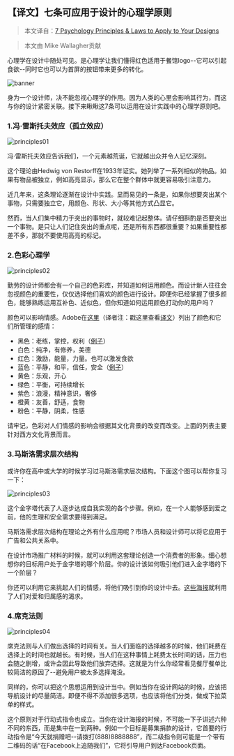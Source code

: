 ## 【译文】七条可应用于设计的心理学原则

> 本文译自：[7 Psychology Principles & Laws to Apply to Your Designs](http://justcreative.com/2016/04/13/7-psychology-principles-laws-to-apply-to-your-designs/)

> 本文由 Mike Wallagher贡献

心理学在设计中随处可见。是心理学让我们懂得红色适用于餐馆logo--它可以引起食欲--同时它也可以为首屏的按钮带来更多的转化。

![banner](../../image/7-Psychology-Principles&Laws-to-Apply-to-Your-Designs/banner.gif)

身为一个设计师，决不能忽视心理学的作用。因为人类的心里会影响其行为，而这与你的设计紧密关联。接下来瞅瞅这7条可以运用在设计实践中的心理学原则吧。

### 1.冯·雷斯托夫效应（孤立效应）

![principles01](../../image/7-Psychology-Principles&Laws-to-Apply-to-Your-Designs/principles01.jpg)

冯·雷斯托夫效应告诉我们，一个元素越荒诞，它就越出众并令人记忆深刻。

这个理论由Hedwig von Restorff在1933年证实。她列举了一系列相似的物品。如果有物品被独立，例如高亮显示，那么它在整个群体中就更容易吸引注意力。

近几年来，这条理论逐渐在设计中实践。显而易见的一条是，如果你想要突出某个事物，只需要独立它，用颜色、形状、大小等其他方式凸显它。

然而，当人们集中精力于突出的事物时，就较难记起整体。请仔细斟酌是否要突出一个事物。是只让人们记住突出的重点呢，还是所有东西都很重要？如果重要性都差不多，那就不要使用高亮的标记。

### 2.色彩心理学

![principles02](../../image/7-Psychology-Principles&Laws-to-Apply-to-Your-Designs/principles02.jpg)

勤劳的设计师都会有一个自己的色彩库，并知道如何运用颜色。而设计新人往往会忽视颜色的重要性，仅仅选择他们喜欢的颜色进行设计。即便你已经掌握了很多颜色，能够熟练运用互补色、近似色，但你知道如何运用颜色打动你的用户吗？

颜色可以影响情感。Adobe在[这里](http://blogs.adobe.com/dreamweaver/2015/10/the-psychology-and-emotion-behind-color-in-web-design.html)（译者注：戳这里查看[译文](./【译文】网页设计中隐藏在色彩之后的情感和心理学.md)）列出了颜色和它们所管理的感情：

  - 黑色：老练，掌控，权利（[例子](http://www.vibe.com/)）
  - 白色：纯净，有修养，美德
  - 红色：激励，能量，力量。也可以激发食欲
  - 蓝色：平静，和平，信任，安全（[例子](https://hostingfacts.com/)）
  - 黄色：乐观，开心
  - 绿色：平衡，可持续增长
  - 紫色：浪漫，精神意识，奢侈
  - 橙黄：友善，舒适，食物
  - 粉色：平静，阴柔，性感

请牢记，色彩对人们情感的影响会根据其文化背景的改变而改变。上面的列表主要针对西方文化背景而言。

### 3.马斯洛需求层次结构

或许你在高中或大学的时候学习过马斯洛需求层次结构。下面这个图可以帮你复习一下：

![principles03](../../image/7-Psychology-Principles&Laws-to-Apply-to-Your-Designs/principles03.png)

这个金字塔代表了人逐步达成自我实现的各个步骤。例如，在一个人能够感到爱之前，他的生理和安全需求要得到满足。

马斯洛需求层次结构在理论之外有什么应用呢？市场人员和设计师可以将它应用于广告和公共关系中。

在设计市场推广材料的时候，就可以利用这套理论创造一个消费者的形象。细心想想你的目标用户处于金字塔的哪个阶层。你的设计该如何吸引他们进入金字塔的下一个阶层？

你还可以利用它来挑起人们的情感，将他们吸引到你的设计中去。[这些海报](http://theinspirationroom.com/daily/2006/salvation-army-invisible/)就利用了人们对爱和归属感的渴求。

### 4.席克法则

![principles04](../../image/7-Psychology-Principles&Laws-to-Apply-to-Your-Designs/principles04.gif)

席克法则与人们做出选择的时间有关。当人们面临的选择越多的时候，他们耗费在选择上的时间也就越长。有时候，当人们在这种事情上耗费太长时间的话，压力也会随之剧增，或许会因此导致他们放弃选择。这就是为什么你经常看见餐厅餐单比较简洁的原因了--避免用户被太多选择淹没。

同样的，你可以把这个思想运用到设计当中。例如当你在设计网站的时候，应该把导航设计的尽量简洁。即便不得不添加很多选项，也应该将他们分类，做成下拉菜单的样式。

这个原则对于行动式指令也成立。当你在设计海报的时候，不可能一下子讲述六种不同的东西，而是集中在一到两种。例如一个目标是募集捐款的设计，它首要的行动指令是“今天就捐赠吧--请拨打(888)8888888”，而二级指令则可能是一个带有二维码的话“在Facebook上追随我们”，它将引导用户到达Facebook页面。

